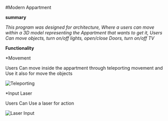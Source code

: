 #Modern Appartment

**summary**

*This program was designed for architecture, Where a users can move within a 3D model representing the Appartment that wants to get it, Users Can move objects, turn on/off lights, open/close Doors, turn on/off TV*

**Functionality**

*Movement
  
   Users Can move inside the appartment through teleporting movement and Use it also for move the objects

![Teleporting](https://scontent-cai1-1.xx.fbcdn.net/v/t39.2365-6/22812237_660381824166531_1312494924226101248_n.png?_nc_cat=103&_nc_ht=scontent-cai1-1.xx&oh=197770fc245c4c58028ea04ea4bd7c0b&oe=5C7B8658)


*Input Laser
  
  Users Can Use a laser for action

![Laser Input](https://scontent-cai1-1.xx.fbcdn.net/v/t39.2365-6/20748485_124404101520714_9137417642338942976_n.png?_nc_cat=109&_nc_ht=scontent-cai1-1.xx&oh=8ac11f0425cadc5a536ac98f107909ee&oe=5C73A669)


     
   
    
 